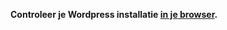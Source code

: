 



**Controleer je Wordpress installatie [in je browser](https://[[HOST_SUBDOMAIN]]-80-[[KATACODA_HOST]].environments.katacoda.com/).**
